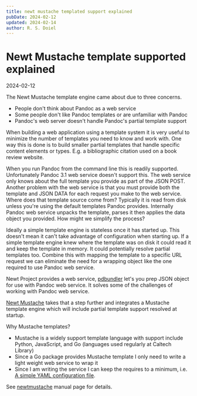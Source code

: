 ```yaml
---
title: newt mustache templated support explained
pubDate: 2024-02-12
updated: 2024-02-14
author: R. S. Doiel
---
```


# Newt Mustache template supported explained

2024-02-12

The Newt Mustache template engine came about due to three concerns.  

- People don't think about Pandoc as a web service
- Some people don't like Pandoc templates or are unfamiliar with Pandoc
- Pandoc's web server doesn't handle Pandoc's partial template support

When building a web application using a template system it is very useful to minimize the number of templates you need to know and work with. One way this is done is to build smaller partial templates that handle specific content elements or types. E.g. a bibliographic citation used on a book review website.

When you run Pandoc from the command line this is readily supported. Unfortunately Pandoc 3.1 web service doesn't support this. The web service only knows about the full template you provide as part of the JSON POST.  Another problem with the web service is that you must provide both the template and JSON DATA for each request you make to the web service. Where does that template source come from? Typically it is read from disk unless you're using the default templates Pandoc provides. Internally Pandoc web service unpacks the template, parses it then applies the data object you provided. How might we simplify the process?

Ideally a simple template engine is stateless once it has started up. This doesn't mean it can't take advantage of configuration when starting up. If a simple template engine knew where the template was on disk it could read it and keep the template in memory. It could potentially resolve partial templates too. Combine this with mapping the template to a specific URL request we can eliminate the need for a wrapping object like the one required to use Pandoc web service. 

Newt Project provides a web service, [pdbundler](pdbunder.1.md) let's you prep JSON object for use with Pandoc web service. It solves some of the challenges of working with Pandoc web service.

[Newt Mustache](newtmustache.1.md) takes that a step further and integrates a Mustache template engine which will include partial template support resolved at startup.

Why Mustache templates?

- Mustache is a widely support template language with support include Python, JavaScript, and Go (languages used regularly at Caltech Library)
- Since a Go package provides Mustache template I only need to write a light weight web service to wrap it
- Since I am writing the service I can keep the requires to a minimum, i.e. [A simple YAML configuration file](newtmustache.1.md#newt_config_file).

See [newtmustache](newtmustache.1.md) manual page for details.

